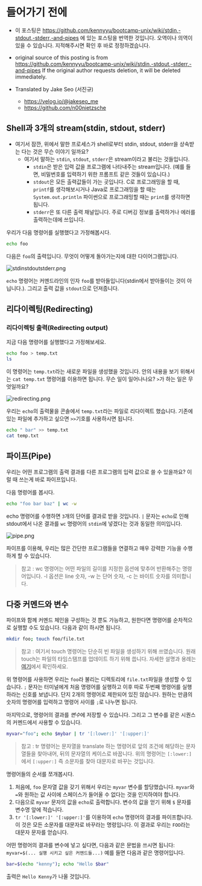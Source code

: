 # 들어가기 전에

- 이 포스팅은 https://github.com/kennyyu/bootcamp-unix/wiki/stdin,-stdout,-stderr,-and-pipes 에 있는 포스팅을 번역한 것입니다. 오역이나 의역이 있을 수 있습니다. 지적해주시면 확인 후 바로 정정하겠습니다.

- original source of this posting is from https://github.com/kennyyu/bootcamp-unix/wiki/stdin,-stdout,-stderr,-and-pipes If the original author requests deletion, it will be deleted immediately.

- Translated by Jake Seo (서진규)

	- https://velog.io/@jakeseo_me
	- https://github.com/n00nietzsche

## Shell과 3개의 stream(stdin, stdout, stderr)

- 여기서 잠깐, 위에서 말한 프로세스가 shell로부터 stdin, stdout, stderr을 상속받는 다는 것은 무슨 이야기 일까요?
	- 여기서 말하는 `stdin`, `stdout`, `stderr`은 stream이라고 불리는 것들입니다.
    	- `stdin`은 받은 입력 값을 프로그램에 나타내주는 stream입니다. (예를 들면, 비밀번호를 입력하기 위한 프롬프트 같은 것들이 있습니다.)
        - `stdout`은 모든 출력값들이 가는 곳입니다. C로 프로그래밍을 할 때, `printf`를 생각해보시거나 Java로 프로그래밍을 할 때는 `System.out.println` 파이썬으로 프로그래밍할 때는 `print`를 생각하면 됩니다.
        - `stderr`은 또 다른 출력 채널입니다. 주로 디버깅 정보를 출력하거나 에러를 출력하는데에 쓰입니다.

우리가 다음 명령어를 실행했다고 가정해봅시다.

```bash
echo foo
```

다음은 `foo`의 출력입니다. 무엇이 어떻게 돌아가는지에 대한 다이어그램입니다.

![stdinstdoutstderr.png](https://images.velog.io/post-images/jakeseo_me/ecf11ca0-6d70-11e9-8ea3-211446efebf3/stdinstdoutstderr.png)

`echo` 명령어는 커멘드라인의 인자 `foo`를 받아들입니다(stdin에서 받아들이는 것이 아닙니다.). 그리고 출력 값을 `stdout`으로 던져줍니다.

## 리다이렉팅(Redirecting)
### 리다이렉팅 출력(Redirecting output)

지금 다음 명령어를 실행했다고 가정해보세요.

```bash
echo foo > temp.txt
ls
```

이 명령어는 `temp.txt`라는 새로운 파일을 생성했을 것입니다. 안의 내용을 보기 위해서는 `cat temp.txt` 명령어를 이용하면 됩니다. 무슨 일이 일어나나요? `>`가 하는 일은 무엇일까요?

![redirecting.png](https://images.velog.io/post-images/jakeseo_me/b9b41670-6d71-11e9-8ea3-211446efebf3/redirecting.png)

우리는 `echo`의 출력물을 콘솔에서 `temp.txt`라는 파일로 리다이렉트 했습니다. 기존에 있는 파일에 추가하고 싶으면 `>>`기호를 사용하시면 됩니다.

```bash
echo " bar" >> temp.txt
cat temp.txt
```

## 파이프(Pipe)

우리는 어떤 프로그램의 출력 결과를 다른 프로그램의 입력 값으로 쓸 수 있을까요? 이럴 때 쓰는게 바로 파이프입니다.

다음 명령어를 봅시다.

```bash
echo "foo bar baz" | wc -w
```

echo 명령어를 수행하면 `3`개의 단어를 결과로 받을 것입니다. `|` 문자는 `echo`로 인해 stdout에서 나온 결과를 `wc` 명령어의 `stdin`에 넣겠다는 것과 동일한 의미입니다.

![pipe.png](https://images.velog.io/post-images/jakeseo_me/6c167060-6d72-11e9-bebc-8307bd808a6b/pipe.png)

파이프를 이용해, 우리는 많은 간단한 프로그램들을 연결하고 매우 강력한 기능을 수행하게 할 수 있습니다.

> 참고 : wc 명령어는 어떤 파일의 길이를 지정한 옵션에 맞추어 반환해주는 명령어입니다. -l 옵션은 line 숫자, -w 는 단어 숫자, -c 는 바이트 숫자를 의미합니다.

## 다중 커멘드와 변수

파이프와 함께 커멘드 체인을 구성하는 것 뿐도 가능하고, 원한다면 명령어를 순차적으로 실행할 수도 있습니다. 다음과 같이 하시면 됩니다.

```bash
mkdir foo; touch foo/file.txt
```

> 참고 : 여기서 touch 명령어는 단순히 빈 파일을 생성하기 위해 쓰였습니다. 원래 touch는 파일의 타임스탬프를 업데이트 하기 위해 씁니다. 자세한 설명과 용례는 [여기](https://vitux.com/8-common-uses-of-the-linux-touch-command/)에서 확인하세요.

위 명령어를 사용하면 우리는 `foo`라 불리는 디렉토리에 `file.txt`파일을 생성할 수 있습니다. `;` 문자는 터미널에게 처음 명령어를 실행하고 이후 따로 두번째 명령어를 실행하라는 신호를 보냅니다. 단지 2개의 명령어로 제한되어 있진 않습니다. 원하는 만큼의 숫자의 명령어를 입력하고 명령어 사이를 `;`로 나누면 됩니다.

마지막으로, 명령어의 결과를 *변수*에 저장할 수 있습니다. 그리고 그 변수를 같은 시퀀스의 커멘드에서 사용할 수 있습니다.

```bash
myvar="foo"; echo $mybar | tr '[:lower:]' '[:upper:]'
```

> 참고 : tr 명령어는 문자열을 translate 하는 명령어로 앞의 조건에 해당하는 문자열들을 찾아내어, 뒤의 문자열의 케이스로 바꿉니다. 위의 명령어는 `[:lower:]`에서 `[:upper:]` 즉 소문자를 찾아 대문자로 바꾸는 것입니다.

명령어들의 순서를 쪼개봅시다.

1. 처음에, `foo` 문자열 값을 갖기 위해서 우리는 `myvar` 변수를 할당했습니다. `myvar`와 `=`와 원하는 값 사이에 스페이스가 들어올 수 없다는 것을 인지하여야 합니다.
2. 다음으로 `myvar` 문자의 값을 `echo`로 출력합니다. 변수의 값을 얻기 위해 `$` 문자를 변수명 앞에 적습니다.
3. `tr '[:lower:]' '[:upper:]'`를 이용하여 `echo` 명령어의 결과를 파이프합니다. 이 것은 모든 소문자를 대문자로 바꾸라는 명령입니다. 이 결과로 우리는 `FOO`라는 대문자 문자를 얻습니다.

어떤 명령어의 결과를 변수에 넣고 싶다면, 다음과 같은 문법을 쓰시면 됩니다: `myvar=$(... 실행 시키고 싶은 커멘드들...)` 예를 들면 다음과 같은 명령어입니다.

```bash
bar=$(echo "kenny"); echo "Hello $bar"
```

출력은 `Hello Kenny`가 나올 것입니다.
